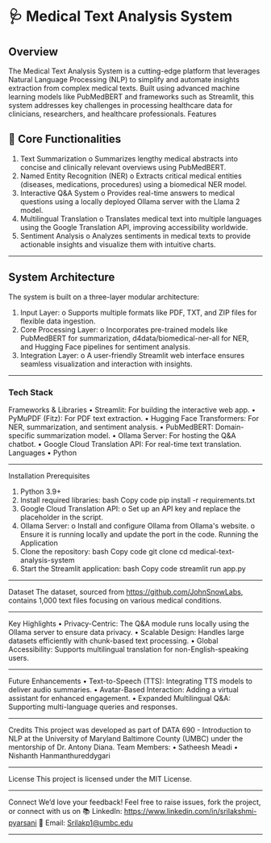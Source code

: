 
# 🩺 Medical Text Analysis System
## Overview
The Medical Text Analysis System is a cutting-edge platform that leverages Natural Language Processing (NLP) to simplify and automate insights extraction from complex medical texts. Built using advanced machine learning models like PubMedBERT and frameworks such as Streamlit, this system addresses key challenges in processing healthcare data for clinicians, researchers, and healthcare professionals.
Features
## 🌟 Core Functionalities
1.	Text Summarization
o	Summarizes lengthy medical abstracts into concise and clinically relevant overviews using PubMedBERT.
2.	Named Entity Recognition (NER)
o	Extracts critical medical entities (diseases, medications, procedures) using a biomedical NER model.
3.	Interactive Q&A System
o	Provides real-time answers to medical questions using a locally deployed Ollama server with the Llama 2 model.
4.	Multilingual Translation
o	Translates medical text into multiple languages using the Google Translation API, improving accessibility worldwide.
5.	Sentiment Analysis
o	Analyzes sentiments in medical texts to provide actionable insights and visualize them with intuitive charts.
________________________________________
## System Architecture
The system is built on a three-layer modular architecture:
1.	Input Layer:
o	Supports multiple formats like PDF, TXT, and ZIP files for flexible data ingestion.
2.	Core Processing Layer:
o	Incorporates pre-trained models like PubMedBERT for summarization, d4data/biomedical-ner-all for NER, and Hugging Face pipelines for sentiment analysis.
3.	Integration Layer:
o	A user-friendly Streamlit web interface ensures seamless visualization and interaction with insights.
 ________________________________________
### Tech Stack
Frameworks & Libraries
•	Streamlit: For building the interactive web app.
•	PyMuPDF (Fitz): For PDF text extraction.
•	Hugging Face Transformers: For NER, summarization, and sentiment analysis.
•	PubMedBERT: Domain-specific summarization model.
•	Ollama Server: For hosting the Q&A chatbot.
•	Google Cloud Translation API: For real-time text translation.
Languages
•	Python
________________________________________
Installation
Prerequisites
1.	Python 3.9+
2.	Install required libraries:
bash
Copy code
pip install -r requirements.txt
3.	Google Cloud Translation API:
o	Set up an API key and replace the placeholder in the script.
4.	Ollama Server:
o	Install and configure Ollama from Ollama's website.
o	Ensure it is running locally and update the port in the code.
Running the Application
1.	Clone the repository:
bash
Copy code
git clone 
cd medical-text-analysis-system
2.	Start the Streamlit application:
bash
Copy code
streamlit run app.py

________________________________________
Dataset
The dataset, sourced from https://github.com/JohnSnowLabs, contains 1,000 text files focusing on various medical conditions.
________________________________________
Key Highlights
•	Privacy-Centric: The Q&A module runs locally using the Ollama server to ensure data privacy.
•	Scalable Design: Handles large datasets efficiently with chunk-based text processing.
•	Global Accessibility: Supports multilingual translation for non-English-speaking users.
________________________________________
Future Enhancements
•	Text-to-Speech (TTS): Integrating TTS models to deliver audio summaries.
•	Avatar-Based Interaction: Adding a virtual assistant for enhanced engagement.
•	Expanded Multilingual Q&A: Supporting multi-language queries and responses.
________________________________________
Credits
This project was developed as part of DATA 690 - Introduction to NLP at the University of Maryland Baltimore County (UMBC) under the mentorship of Dr. Antony Diana.
Team Members:
•	Satheesh Meadi
•	Nishanth Hanmanthureddygari
________________________________________
License
This project is licensed under the MIT License.
________________________________________
Connect
We’d love your feedback! Feel free to raise issues, fork the project, or connect with us on 
📚 LinkedIn: https://www.linkedin.com/in/srilakshmi-pyarsani
📧 Email: Srilakp1@umbc.edu



________________________________________


